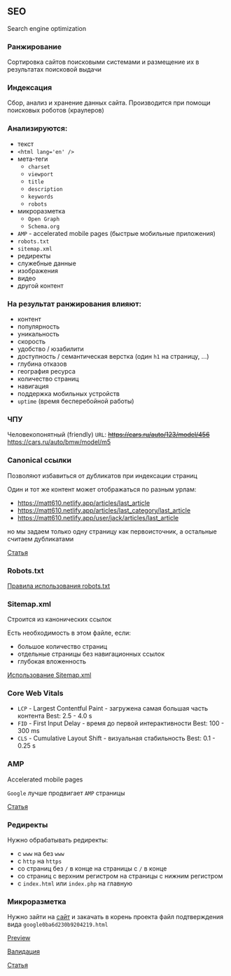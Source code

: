## SEO

Search engine optimization

### Ранжирование

Сортировка сайтов поисковыми системами и размещение их в результатах поисковой выдачи

### Индексация
 
Сбор, анализ и хранение данных сайта. Производится при помощи поисковых роботов (краулеров)

### Анализируются:
- текст
- `<html lang='en' />`
- мета-теги
  - `charset`
  - `viewport`
  - `title`
  - `description`
  - `keywords`
  - `robots`
- микроразметка
  - `Open Graph`
  - `Schema.org`
- `AMP` - accelerated mobile pages (быстрые мобильные приложения)
- `robots.txt`
- `sitemap.xml`
- редиректы
- служебные данные
- изображения
- видео
- другой контент

### На результат ранжирования влияют:
- контент
- популярность
- уникальность
- скорость
- удобство / юзабилити
- доступность / семантическая верстка (один `h1` на страницу, ...)
- глубина отказов
- география ресурса
- количество страниц
- навигация
- поддержка мобильных устройств
- `uptime` (время бесперебойной работы)

### ЧПУ

Человекопонятный (friendly) `URL`:
~~https://cars.ru/auto/123/model/456~~
https://cars.ru/auto/bmw/model/m5

### Canonical ссылки

Позволяют избавиться от дубликатов при индексации страниц

Один и тот же контент может отображаться по разным урлам:
- https://matt610.netlify.app/articles/last_article
- https://matt610.netlify.app/articles/last_category/last_article
- https://matt610.netlify.app/user/jack/articles/last_article

но мы задаем только одну страницу как первоисточник, а остальные считаем дубликатами

[Статья](https://blog.arealidea.ru/seo-blitz/canonical)

### Robots.txt

[Правила использования robots.txt](https://yandex.ru/support/webmaster/controlling-robot/robots-txt.html#recommend)

### Sitemap.xml

Строится из канонических ссылок

Есть необходимость в этом файле, если:
- большое количество страниц
- отдельные страницы без навигационных ссылок
- глубокая вложенность

[Использование Sitemap.xml](https://yandex.ru/support/webmaster/controlling-robot/sitemap.html)

### Core Web Vitals

- `LCP` - Largest Contentful Paint - загружена самая большая часть контента 
          Best: 2.5 - 4.0 s
- `FID` - First Input Delay - время до первой интерактивности
          Best: 100 - 300 ms
- `CLS` - Cumulative Layout Shift - визуальная стабильность
          Best: 0.1 - 0.25 s 

### AMP

Accelerated mobile pages

`Google` лучше продвигает `AMP` страницы

[Статья](https://www.calltouch.ru/blog/chto-takoe-amp-straniczy-i-kak-ih-ispolzovat)

### Редиректы

Нужно обрабатывать редиректы:
- с `www` на без `www` 
- с `http` на `https` 
- со страниц без `/` в конце на страницы с `/` в конце 
- со страниц с верхним регистром на страницы с нижним регистром
- с `index.html` или `index.php` на главную 

### Микроразметка

Нужно зайти на [сайт](https://search.google.com/search-console/welcome) и закачать
в корень проекта файл подтверждения вида `google0ba6d230b9204219.html`

[Preview](https://search.google.com/test/rich-results)

[Валидация](https://validator.schema.org)

[Статья](https://www.unisender.com/ru/glossary/chto-takoe-mikrorazmetka-sajta)
